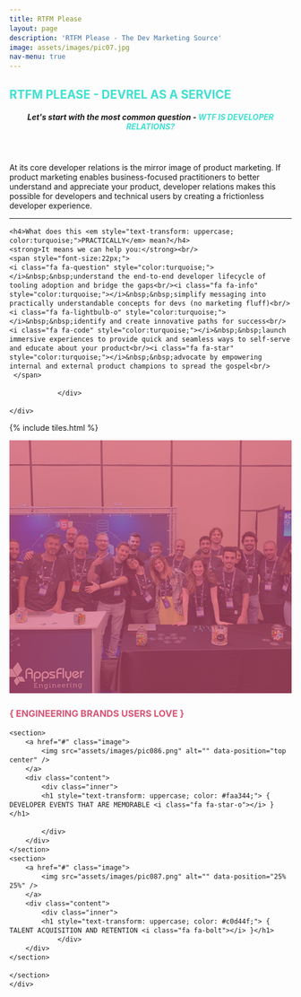 ```yaml
---
title: RTFM Please
layout: page
description: 'RTFM Please - The Dev Marketing Source'
image: assets/images/pic07.jpg
nav-menu: true
---
```


<!-- Main -->
<div id="main">

<!-- One -->
<section id="one">
	<div class="inner">
			<h2 style="text-transform: uppercase; color:turquoise;"><i class="fa fa-hand-scissors-o"></i>  RTFM Please - DevRel as a Service</h2>
            <div class="box">
        <header class="major">
		<h5>Let's start with the most common question - <em style="text-transform: uppercase; color:turquoise;">WTF is Developer Relations?</em></h5>
        </header>
        <p>At its core developer relations is the mirror image of product marketing.  If product marketing enables business-focused practitioners to better understand and appreciate your product, developer relations makes this possible for developers and technical users by creating a frictionless developer experience.</p>
        <hr />
        
    <h4>What does this <em style="text-transform: uppercase; color:turquoise;">PRACTICALLY</em> mean?</h4>
    <strong>It means we can help you:</strong><br/>
    <span style="font-size:22px;">
    <i class="fa fa-question" style="color:turquoise;"></i>&nbsp;&nbsp;understand the end-to-end developer lifecycle of tooling adoption and bridge the gaps<br/><i class="fa fa-info" style="color:turquoise;"></i>&nbsp;&nbsp;simplify messaging into practically understandable concepts for devs (no marketing fluff)<br/><i class="fa fa-lightbulb-o" style="color:turquoise;"></i>&nbsp;&nbsp;identify and create innovative paths for success<br/><i class="fa fa-code" style="color:turquoise;"></i>&nbsp;&nbsp;launch immersive experiences to provide quick and seamless ways to self-serve and educate about your product<br/><i class="fa fa-star" style="color:turquoise;"></i>&nbsp;&nbsp;advocate by empowering internal and external product champions to spread the gospel<br/>
     </span>

                </div>

	</div>
</section>

<!-- Two -->

{% include tiles.html %}

<section id="two" class="spotlights">
	<section>
    <a href="#" class="image">
			<img src="assets/images/pic085.png" alt="" data-position="center center" />
		</a>
		<div class="content">
			<div class="inner">
                <h1 style="text-transform: uppercase; color: #d95374;"> { ENGINEERING BRANDS USERS LOVE <i class="fa fa-heart-o"></i> }</h1>
                </div>
                </div>	
	</section>

    <section>
		<a href="#" class="image">
			<img src="assets/images/pic086.png" alt="" data-position="top center" />
		</a>
		<div class="content">
			<div class="inner">
			<h1 style="text-transform: uppercase; color: #faa344;"> { DEVELOPER EVENTS THAT ARE MEMORABLE <i class="fa fa-star-o"></i> }</h1>

			</div>
		</div>
	</section>
    <section>
		<a href="#" class="image">
			<img src="assets/images/pic087.png" alt="" data-position="25% 25%" />
		</a>
		<div class="content">
			<div class="inner">
            <h1 style="text-transform: uppercase; color: #c0d44f;"> { TALENT ACQUISITION AND RETENTION <i class="fa fa-bolt"></i> }</h1>
            	</div>
		</div>
	</section>

	</section>
	</div>
	

				
<!-- End -->
